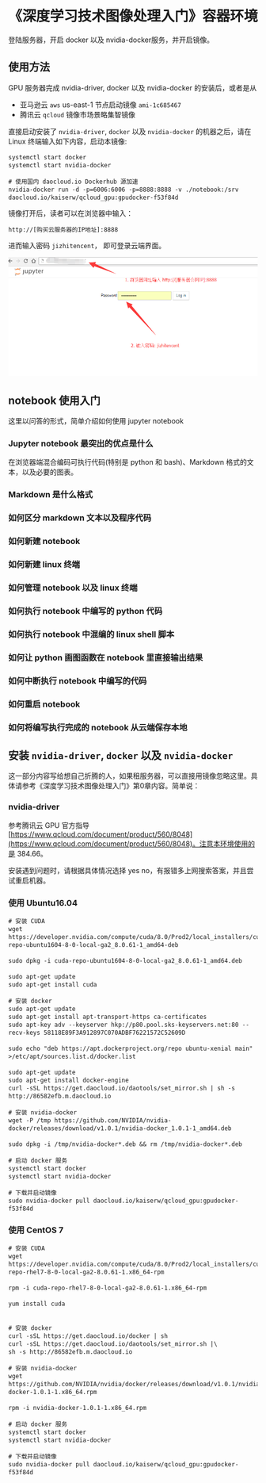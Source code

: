 # 《深度学习技术图像处理入门》容器环境

登陆服务器，开启 docker 以及 nvidia-docker服务，并开启镜像。

## 使用方法

GPU 服务器完成 nvidia-driver, docker 以及 nvidia-docker 的安装后，或者是从

- 亚马逊云 `aws` us-east-1 节点启动镜像 `ami-1c685467`
- 腾讯云 `qcloud` 镜像市场景略集智镜像

直接启动安装了 `nvidia-driver`, `docker` 以及 `nvidia-docker` 的机器之后，请在 Linux 终端输入如下内容，启动本镜像:

```
systemctl start docker
systemctl start nvidia-docker

# 使用国内 daocloud.io Dockerhub 源加速
nvidia-docker run -d -p=6006:6006 -p=8888:8888 -v ./notebook:/srv daocloud.io/kaiserw/qcloud_gpu:gpudocker-f53f84d
```

镜像打开后，读者可以在浏览器中输入：

```
http://[购买云服务器的IP地址]:8888
```

进而输入密码 `jizhitencent`， 即可登录云端界面。

![](./jupyter1.png)

## notebook 使用入门

这里以问答的形式，简单介绍如何使用 jupyter notebook

### Jupyter notebook 最突出的优点是什么

在浏览器端混合编码可执行代码(特别是 python 和 bash)、Markdown 格式的文本，以及必要的图表。

### Markdown 是什么格式

### 如何区分 markdown 文本以及程序代码

### 如何新建 notebook

### 如何新建 linux 终端

### 如何管理 notebook 以及 linux 终端

### 如何执行 notebook 中编写的 python 代码

### 如何执行 notebook 中混编的 linux shell 脚本

### 如何让 python 画图函数在 notebook 里直接输出结果

### 如何中断执行 notebook 中编写的代码

### 如何重启 notebook

### 如何将编写执行完成的 notebook 从云端保存本地


## 安装  `nvidia-driver`, `docker` 以及 `nvidia-docker`

这一部分内容写给想自己折腾的人，如果租服务器，可以直接用镜像忽略这里。具体请参考《深度学习技术图像处理入门》第0章内容。简单说：

### nvidia-driver

参考腾讯云 GPU 官方指导  [https://www.qcloud.com/document/product/560/8048](https://www.qcloud.com/document/product/560/8048)。注意本环境使用的是 384.66。

安装遇到问题时，请根据具体情况选择 yes no，有报错多上网搜索答案，并且尝试重启机器。

### 使用 Ubuntu16.04

```
# 安装 CUDA
wget https://developer.nvidia.com/compute/cuda/8.0/Prod2/local_installers/cuda-repo-ubuntu1604-8-0-local-ga2_8.0.61-1_amd64-deb

sudo dpkg -i cuda-repo-ubuntu1604-8-0-local-ga2_8.0.61-1_amd64.deb

sudo apt-get update
sudo apt-get install cuda

# 安装 docker
sudo apt-get update
sudo apt-get install apt-transport-https ca-certificates
sudo apt-key adv --keyserver hkp://p80.pool.sks-keyservers.net:80 --recv-keys 58118E89F3A912897C070ADBF76221572C52609D

sudo echo "deb https://apt.dockerproject.org/repo ubuntu-xenial main" >/etc/apt/sources.list.d/docker.list

sudo apt-get update
sudo apt-get install docker-engine
curl -sSL https://get.daocloud.io/daotools/set_mirror.sh | sh -s http://86582efb.m.daocloud.io

# 安装 nvidia-docker
wget -P /tmp https://github.com/NVIDIA/nvidia-docker/releases/download/v1.0.1/nvidia-docker_1.0.1-1_amd64.deb

sudo dpkg -i /tmp/nvidia-docker*.deb && rm /tmp/nvidia-docker*.deb

# 启动 docker 服务
systemctl start docker
systemctl start nvidia-docker

# 下载并启动镜像
sudo nvidia-docker pull daocloud.io/kaiserw/qcloud_gpu:gpudocker-f53f84d
```

### 使用 CentOS 7

```
# 安装 CUDA
wget https://developer.nvidia.com/compute/cuda/8.0/Prod2/local_installers/cuda-repo-rhel7-8-0-local-ga2-8.0.61-1.x86_64-rpm

rpm -i cuda-repo-rhel7-8-0-local-ga2-8.0.61-1.x86_64-rpm

yum install cuda


# 安装 docker
curl -sSL https://get.daocloud.io/docker | sh
curl -sSL https://get.daocloud.io/daotools/set_mirror.sh |\
sh -s http://86582efb.m.daocloud.io

# 安装 nvidia-docker
wget https://github.com/NVIDIA/nvidia/docker/releases/download/v1.0.1/nvidia-docker-1.0.1-1.x86_64.rpm

rpm -i nvidia-docker-1.0.1-1.x86_64.rpm

# 启动 docker 服务
systemctl start docker
systemctl start nvidia-docker

# 下载并启动镜像
sudo nvidia-docker pull daocloud.io/kaiserw/qcloud_gpu:gpudocker-f53f84d
```

